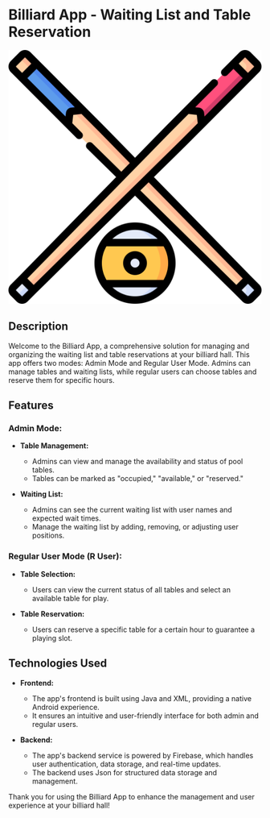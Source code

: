 # Billiard App - Waiting List and Table Reservation

![App Logo](https://raw.githubusercontent.com/OfirMikel/Billiard-App/master/app/src/main/res/drawable/icon_x.png)

## Description

Welcome to the Billiard App, a comprehensive solution for managing and organizing the waiting list and table reservations at your billiard hall. This app offers two modes: Admin Mode and Regular User Mode. Admins can manage tables and waiting lists, while regular users can choose tables and reserve them for specific hours.

## Features

### Admin Mode:

- **Table Management:**
  - Admins can view and manage the availability and status of pool tables.
  - Tables can be marked as "occupied," "available," or "reserved."

- **Waiting List:**
  - Admins can see the current waiting list with user names and expected wait times.
  - Manage the waiting list by adding, removing, or adjusting user positions.

### Regular User Mode (R User):

- **Table Selection:**
  - Users can view the current status of all tables and select an available table for play.

- **Table Reservation:**
  - Users can reserve a specific table for a certain hour to guarantee a playing slot.

## Technologies Used

- **Frontend:**
  - The app's frontend is built using Java and XML, providing a native Android experience.
  - It ensures an intuitive and user-friendly interface for both admin and regular users.

- **Backend:**
  - The app's backend service is powered by Firebase, which handles user authentication, data storage, and real-time updates.
  - The backend uses Json for structured data storage and management.

Thank you for using the Billiard App to enhance the management and user experience at your billiard hall!
